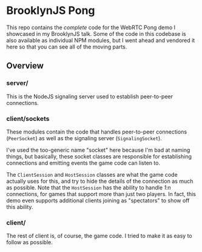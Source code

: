 # BrooklynJS Pong

This repo contains the _complete_ code for the WebRTC Pong demo I showcased in my BrooklynJS talk. Some of the code in this codebase is also available as individual NPM modules, but I went ahead and vendored it here so that you can see all of the moving parts.

## Overview

### server/

This is the NodeJS signaling server used to establish peer-to-peer connections.

### client/sockets

These modules contain the code that handles peer-to-peer connections (`PeerSocket`) as well as the signaling server (`SignalingSocket`).

I've used the too-generic name "socket" here because I'm bad at naming things, but basically, these socket classes are responsible for establishing connections and emitting events the game code can listen to.

The `ClientSession` and `HostSession` classes are what the game code actually uses for this, and try to hide the details of the connection as much as possible. Note that the `HostSession` has the ability to handle _1:n_ connections, for games that support more than just two players. In fact, this demo even supports additional clients joining as "spectators" to show off this ability.

### client/

The rest of client is, of course, the game code. I tried to make it as easy to follow as possible.
